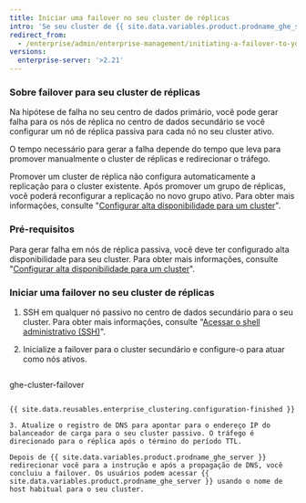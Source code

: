 ```yaml
---
title: Iniciar uma failover no seu cluster de réplicas
intro: 'Se seu cluster de {{ site.data.variables.product.prodname_ghe_server }} falhar, você poderá gerar uma falha na réplica passiva.'
redirect_from:
  - /enterprise/admin/enterprise-management/initiating-a-failover-to-your-replica-cluster
versions:
  enterprise-server: '>2.21'
---
```


### Sobre failover para seu cluster de réplicas

Na hipótese de falha no seu centro de dados primário, você pode gerar falha para os nós de réplica no centro de dados secundário se você configurar um nó de réplica passiva para cada nó no seu cluster ativo.

O tempo necessário para gerar a falha depende do tempo que leva para promover manualmente o cluster de réplicas e redirecionar o tráfego.

Promover um cluster de réplica não configura automaticamente a replicação para o cluster existente. Após promover um grupo de réplicas, você poderá reconfigurar a replicação no novo grupo ativo. Para obter mais informações, consulte "[Configurar alta disponibilidade para um cluster](/enterprise/admin/enterprise-management/configuring-high-availability-replication-for-a-cluster#reconfiguring-high-availability-replication-after-a-failover)".

### Pré-requisitos

Para gerar falha em nós de réplica passiva, você deve ter configurado alta disponibilidade para seu cluster. Para obter mais informações, consulte "[Configurar alta disponibilidade para um cluster](/enterprise/admin/enterprise-management/configuring-high-availability-replication-for-a-cluster)".

### Iniciar uma failover no seu cluster de réplicas

1. SSH em qualquer nó passivo no centro de dados secundário para o seu cluster. Para obter mais informações, consulte "[Acessar o shell administrativo (SSH)](/enterprise/admin/configuration/accessing-the-administrative-shell-ssh#enabling-access-to-the-administrative-shell-via-ssh)".

2. Inicialize a failover para o cluster secundário e configure-o para atuar como nós ativos.

    ```shell
  ghe-cluster-failover
  ```

{{ site.data.reusables.enterprise_clustering.configuration-finished }}

3. Atualize o registro de DNS para apontar para o endereço IP do balanceador de carga para o seu cluster passivo. O tráfego é direcionado para o réplica após o término do período TTL.

Depois de {{ site.data.variables.product.prodname_ghe_server }} redirecionar você para a instrução e após a propagação de DNS, você concluiu a failover. Os usuários podem acessar {{ site.data.variables.product.prodname_ghe_server }} usando o nome de host habitual para o seu cluster.
